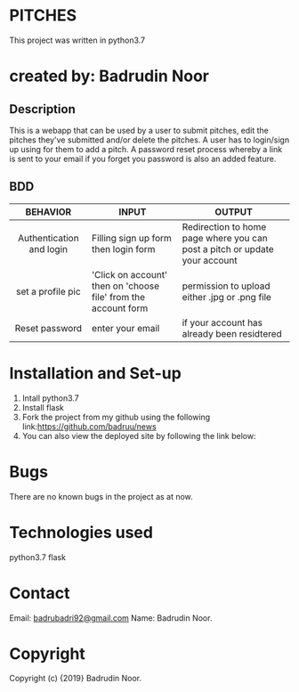 # PITCHES

This project was written in python3.7

# created by: Badrudin Noor

## Description
This is a webapp that can be used by a user to submit pitches, edit the pitches they've submitted and/or delete the pitches.
A user has to login/sign up using for them to add a pitch.
A password reset process whereby a link is sent to your email if you forget you password is also an added feature.

## BDD
|  BEHAVIOR |  INPUT |  OUTPUT |
|:-:|---|---|
|  Authentication and login |  Filling sign up form then login form |  Redirection to home page where you can post a pitch or update your account |
|  set a profile pic |  'Click on account' then on 'choose file' from the account form | permission to upload either .jpg or .png file |
|  Reset password |  enter your email | if your account has already been residtered|

# Installation and Set-up
1. Intall python3.7
2. Install flask
3. Fork the project from my github using the following link:https://github.com/badruu/news
4. You can also view the deployed site by following the link below:

# Bugs
There are no known bugs in the project as at now.

# Technologies used
python3.7
flask

# Contact

Email: badrubadri92@gmail.com
Name: Badrudin Noor.

# Copyright
Copyright (c) {2019} Badrudin Noor.